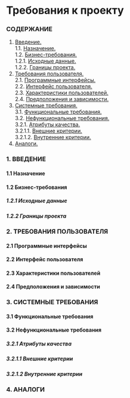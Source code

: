 # Требования к проекту
### СОДЕРЖАНИЕ
  1.  [Введение.](#1) <br>
    1.1. [Назначение.](#1.1) <br>
    1.2. [Бизнес-требования.](#1.2) <br>
      1.2.1. [Исходные данные.](#1.2.1) <br>
      1.2.2. [Границы проекта.](#1.2.2) <br>
  2. [Требования пользователя.](#2) <br>
    2.1. [Программные интерфейсы.](#2.1) <br>
    2.2. [Интерфейс пользователя.](#2.2) <br>
    2.3. [Характеристики пользователей.](#2.3) <br>
    2.4. [Предположения и зависимости.](#2.4) <br>
  3. [Системные требования.](#3) <br>
    3.1. [Функциональные требования.](#3.1) <br>
    3.2. [Нефункциональные требования.](#3.2) <br>
      3.2.1. [Атрибуты качества.](3.2.1) <br>
      3.2.1.1. [Внешние критерии.](3.2.1.1) <br>
      3.2.1.2. [Внутренние критерии.](3.2.1.2) <br>
  4. [Аналоги.](#4) <br>
  
### 1. ВВЕДЕНИЕ <a name="1"></a>
#### 1.1 Назначение <a name="1.1"></a>
 #### 1.2 Бизнес-требования <a name="1.2"></a>
##### 1.2.1 Исходные данные <a name="1.2.1"></a>
 ##### 1.2.2 Границы проекта <a name="1.2.2"></a>
 ### 2. ТРЕБОВАНИЯ ПОЛЬЗОВАТЕЛЯ <a name="2"></a>
#### 2.1 Программные интерфейсы <a name="2.1"></a>
 #### 2.2 Интерфейс пользователя <a name="2.2"></a>
 #### 2.3 Характеристики пользователей <a name="2.3"></a>
 #### 2.4 Предположения и зависимости <a name="2.4"></a>
 ### 3. СИСТЕМНЫЕ ТРЕБОВАНИЯ <a name="3"></a>
#### 3.1 Функциональные требования <a name="3.1"></a>
 #### 3.2 Нефункциональные требования <a name="3.2"></a>
##### 3.2.1 Атрибуты качества <a name="3.2.1"></a>
##### 3.2.1.1 Внешние критерии <a name="3.2.1.1"></a>
 ##### 3.2.1.2 Внутренние критерии <a name="3.2.1.2"></a>
 ### 4. АНАЛОГИ <a name="4"></a>
